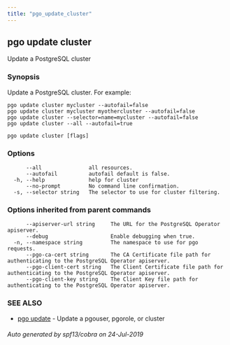 ```yaml
---
title: "pgo_update_cluster"
---
```

## pgo update cluster

Update a PostgreSQL cluster

### Synopsis

Update a PostgreSQL cluster. For example:

    pgo update cluster mycluster --autofail=false
    pgo update cluster mycluster myothercluster --autofail=false
    pgo update cluster --selector=name=mycluster --autofail=false
    pgo update cluster --all --autofail=true

```
pgo update cluster [flags]
```

### Options

```
      --all               all resources.
      --autofail          autofail default is false.
  -h, --help              help for cluster
      --no-prompt         No command line confirmation.
  -s, --selector string   The selector to use for cluster filtering.
```

### Options inherited from parent commands

```
      --apiserver-url string     The URL for the PostgreSQL Operator apiserver.
      --debug                    Enable debugging when true.
  -n, --namespace string         The namespace to use for pgo requests.
      --pgo-ca-cert string       The CA Certificate file path for authenticating to the PostgreSQL Operator apiserver.
      --pgo-client-cert string   The Client Certificate file path for authenticating to the PostgreSQL Operator apiserver.
      --pgo-client-key string    The Client Key file path for authenticating to the PostgreSQL Operator apiserver.
```

### SEE ALSO

* [pgo update](/operatorcli/cli/pgo_update/)	 - Update a pgouser, pgorole, or cluster

###### Auto generated by spf13/cobra on 24-Jul-2019
